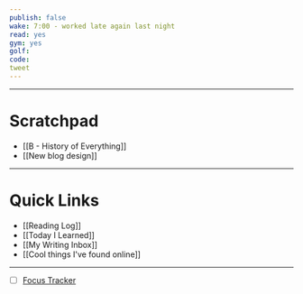 ```yaml
---
publish: false
wake: 7:00 - worked late again last night
read: yes
gym: yes
golf:
code:
tweet
---
```

***
# Scratchpad
- [[B - History of Everything]]
- [[New blog design]]



---
# Quick Links
- [[Reading Log]]
- [[Today I Learned]]
- [[My Writing Inbox]]
- [[Cool things I've found online]]

***
- [ ] [Focus Tracker](https://docs.google.com/spreadsheets/d/18ZL9CSRxE2z7pTKcaPGe3749GMO9Ov2UjVsRMQqShBk/edit#gid=696776801)